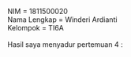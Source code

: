 NIM = 1811500020<br>
Nama Lengkap = Winderi Ardianti<br>
Kelompok = TI6A<br>
<br>
Hasil saya menyadur pertemuan 4 :<br>
